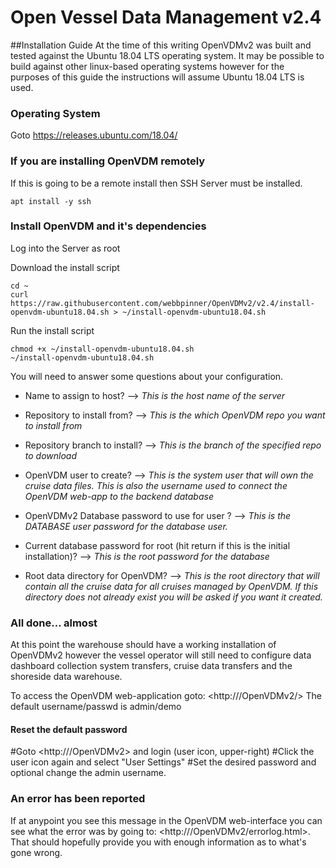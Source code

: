 # Open Vessel Data Management v2.4

##Installation Guide
At the time of this writing OpenVDMv2 was built and tested against the Ubuntu 18.04 LTS operating system. It may be possible to build against other linux-based operating systems however for the purposes of this guide the instructions will assume Ubuntu 18.04 LTS is used.

### Operating System
Goto <https://releases.ubuntu.com/18.04/>

### If you are installing OpenVDM remotely

If this is going to be a remote install then SSH Server must be installed.
```
apt install -y ssh
```

### Install OpenVDM and it's dependencies
Log into the Server as root

Download the install script
```
cd ~
curl https://raw.githubusercontent.com/webbpinner/OpenVDMv2/v2.4/install-openvdm-ubuntu18.04.sh > ~/install-openvdm-ubuntu18.04.sh
```

Run the install script
```
chmod +x ~/install-openvdm-ubuntu18.04.sh
~/install-openvdm-ubuntu18.04.sh
```

You will need to answer some questions about your configuration.

 - Name to assign to host? --> *This is the host name of the server*

 - Repository to install from? --> *This is the which OpenVDM repo you want to install from*
 
 - Repository branch to install? --> *This is the branch of the specified repo to download*

 - OpenVDM user to create? --> *This is the system user that will own the cruise data files.  This is also the username used to connect the OpenVDM web-app to the backend database*
 
 - OpenVDMv2 Database password to use for user <user>? --> *This is the DATABASE user password for the database user.*

 - Current database password for root (hit return if this is the initial installation)? --> *This is the root password for the database*

 - Root data directory for OpenVDM? --> *This is the root directory that will contain all the cruise data for all cruises managed by OpenVDM. If this directory does not already exist you will be asked if you want it created.*

### All done... almost ###
At this point the warehouse should have a working installation of OpenVDMv2 however the vessel operator will still need to configure data dashboard collection system transfers, cruise data transfers and the shoreside data warehouse.

To access the OpenVDM web-application goto: <http://<hostname>/OpenVDMv2/>
The default username/passwd is admin/demo

#### Reset the default password
 #Goto <http://<hostname>/OpenVDMv2> and login (user icon, upper-right)
 #Click the user icon again and select "User Settings"
 #Set the desired password and optional change the admin username.

### An error has been reported ###
If at anypoint you see this message in the OpenVDM web-interface you can see what the error was by going to: <http://<hostname>/OpenVDMv2/errorlog.html>.  That should hopefully provide you with enough information as to what's gone wrong.  




